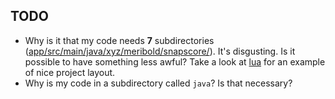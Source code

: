 ## TODO

*  Why is it that my code needs **7** subdirectories
   ([app/src/main/java/xyz/meribold/snapscore/]).  It's disgusting.  Is it possible to
   have something less awful?  Take a look at [lua][] for an example of nice project
   layout.
*  Why is my code in a subdirectory called `java`?  Is that necessary?

[app/src/main/java/xyz/meribold/snapscore/]: app/src/main/java/xyz/meribold/snapscore/
[lua]: https://github.com/lua/lua
